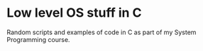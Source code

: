 # Low level OS stuff in C

Random scripts and examples of code in C as part of my System Programming course.
